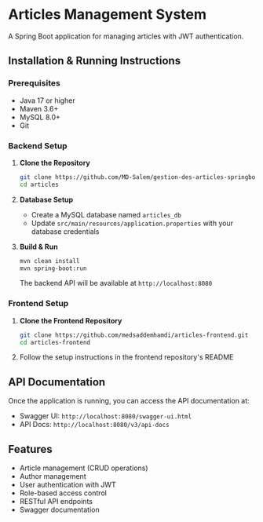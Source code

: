# Articles Management System

A Spring Boot application for managing articles with JWT authentication.

## Installation & Running Instructions

### Prerequisites
- Java 17 or higher
- Maven 3.6+
- MySQL 8.0+
- Git

### Backend Setup

1. **Clone the Repository**
   ```bash
   git clone https://github.com/MD-Salem/gestion-des-articles-springboot.git
   cd articles
   ```

2. **Database Setup**
   - Create a MySQL database named `articles_db`
   - Update `src/main/resources/application.properties` with your database credentials

3. **Build & Run**
   ```bash
   mvn clean install
   mvn spring-boot:run
   ```
   The backend API will be available at `http://localhost:8080`

### Frontend Setup

1. **Clone the Frontend Repository**
   ```bash
   git clone https://github.com/medsaddemhamdi/articles-frontend.git
   cd articles-frontend
   ```

2. Follow the setup instructions in the frontend repository's README

## API Documentation

Once the application is running, you can access the API documentation at:
- Swagger UI: `http://localhost:8080/swagger-ui.html`
- API Docs: `http://localhost:8080/v3/api-docs`

## Features

- Article management (CRUD operations)
- Author management
- User authentication with JWT
- Role-based access control
- RESTful API endpoints
- Swagger documentation